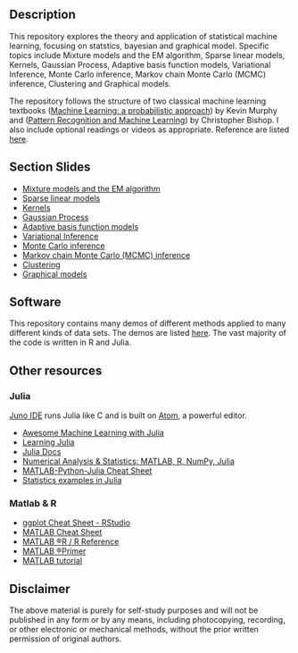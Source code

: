 ## Description

This repository explores the theory and application of statistical machine learning, focusing on statstics, bayesian and graphical model. Specific topics include Mixture models and the EM algorithm, Sparse linear models, Kernels, Gaussian Process, Adaptive basis function models, Variational Inference, Monte Carlo inference, Markov chain Monte Carlo (MCMC) inference, Clustering and Graphical models.

The repository follows the structure of two classical machine learning textbooks ([Machine Learning: a probabilistic approach](http://people.cs.ubc.ca/~murphyk/MLbook/)) by Kevin Murphy and ([Pattern Recognition and Machine Learning](https://www.microsoft.com/en-us/research/people/cmbishop/)) by Christopher Bishop.  I also include optional readings or videos as appropriate. Reference are listed [here](https://github.com/rain05680/MLaPP/blob/master/Reference.pdf).

## Section Slides
- [Mixture models and the EM algorithm](https://github.com/rain05680/MLaPP/tree/master/Slides)
- [Sparse linear models](https://github.com/rain05680/MLaPP/tree/master/Slides)
- [Kernels](https://github.com/rain05680/MLaPP/tree/master/Slides)
- [Gaussian Process](https://github.com/rain05680/MLaPP/tree/master/Slides)
- [Adaptive basis function models](https://github.com/rain05680/MLaPP/tree/master/Slides)
- [Variational Inference](https://github.com/rain05680/MLaPP/tree/master/Slides)
- [Monte Carlo inference](https://github.com/rain05680/MLaPP/tree/master/Slides)
- [Markov chain Monte Carlo (MCMC) inference](https://github.com/rain05680/MLaPP/tree/master/Slides)
- [Clustering](https://github.com/rain05680/MLaPP/tree/master/Slides)
- [Graphical models](https://github.com/rain05680/MLaPP/tree/master/Slides)

## Software
This repository contains many demos of different methods applied to many different kinds of data sets. The demos are listed [here](https://github.com/rain05680/MLaPP/tree/master/RDemo). The vast majority of the code is written in R and Julia.

## Other resources

### Julia 
[Juno IDE](https://github.com/JunoLab/uber-juno/blob/master/setup.md) runs Julia like C and is built on [Atom](https://atom.io/), a powerful editor.
- [Awesome Machine Learning with Julia](https://github.com/josephmisiti/awesome-machine-learning#julia-general-purpose)
- [Learning Julia](http://julialang.org/learning/)
- [Julia Docs](http://julia-cn.readthedocs.io/zh_CN/latest/)
- [Numerical Analysis & Statistics: MATLAB, R, NumPy, Julia](http://hyperpolyglot.org/numerical-analysis)
- [MATLAB-Python-Julia Cheat Sheet](http://cheatsheets.quantecon.org/)
- [Statistics examples in Julia](https://github.com/scidom/StatsLearningByExample.jl)

### Matlab & R
- [ggplot Cheat Sheet - RStudio](https://www.rstudio.com/wp-content/uploads/2015/03/ggplot2-cheatsheet.pdf)
- [MATLAB Cheat Sheet](http://www.econ.ku.dk/pajhede/Cheatsheet.pdf)
- [MATLAB &reg;R / R Reference](https://cran.r-project.org/doc/contrib/Hiebeler-matlabR.pdf)
- [MATLAB &reg;Primer](https://www.mathworks.com/help/pdf_doc/matlab/getstart.pdf)
- [MATLAB tutorial](http://ubcmatlabguide.github.io/)

## Disclaimer
The above material is purely for self-study purposes and will not be published in any form or by any means, including photocopying, recording, or other electronic or mechanical methods, without the prior written permission of original authors.
